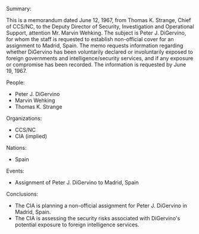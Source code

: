 Summary:

This is a memorandum dated June 12, 1967, from Thomas K. Strange, Chief of CCS/NC, to the Deputy Director of Security, Investigation and Operational Support, attention Mr. Marvin Wehking. The subject is Peter J. DiGervino, for whom the staff is requested to establish non-official cover for an assignment to Madrid, Spain. The memo requests information regarding whether DiGervino has been voluntarily declared or involuntarily exposed to foreign governments and intelligence/security services, and if any exposure or compromise has been recorded. The information is requested by June 19, 1967.

People:

*   Peter J. DiGervino
*   Marvin Wehking
*   Thomas K. Strange

Organizations:

*   CCS/NC
*   CIA (implied)

Nations:

*   Spain

Events:

*   Assignment of Peter J. DiGervino to Madrid, Spain

Conclusions:

*   The CIA is planning a non-official assignment for Peter J. DiGervino in Madrid, Spain.
*   The CIA is assessing the security risks associated with DiGervino's potential exposure to foreign intelligence services.
